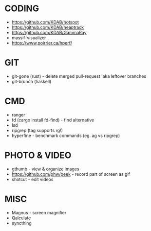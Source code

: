# CODING

* https://github.com/KDAB/hotspot
* https://github.com/KDAB/heaptrack
* https://github.com/KDAB/GammaRay
* massif-visualizer
* https://www.poirrier.ca/hperf/

# GIT

* git-gone (rust) - delete merged pull-request 'aka leftover branches
* git-brunch (haskell)

# CMD

* ranger
* fd (cargo install fd-find) - find alternative
* lsd
* ripgrep (tag supports rg!)
* hyperfine - benchmark commands (eg. ag vs ripgrep)

# PHOTO & VIDEO

* gthumb - view & organize images
* https://github.com/phw/peek - record part of screen as gif
* shotcut - edit videos

# MISC
* Magnus - screen magnifier
* Qalculate
* syncthing
